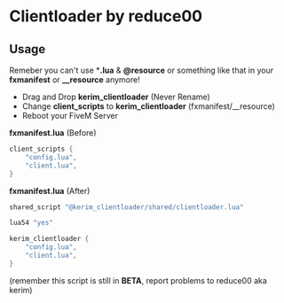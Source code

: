 # Clientloader by reduce00

## Usage
Remeber you can't use ***.lua** & **@resource** or something like that in your **fxmanifest** or 
**__resource** anymore!
- Drag and Drop **kerim_clientloader** (Never Rename)
- Change **client_scripts** to **kerim_clientloader** (fxmanifest/__resource)
- Reboot your FiveM Server


**fxmanifest.lua** (Before)
```LUA
client_scripts {
    "config.lua", 
    "client.lua",
}
```

**fxmanifest.lua** (After)
```LUA
shared_script "@kerim_clientloader/shared/clientloader.lua"

lua54 "yes"

kerim_clientloader {
    "config.lua",
    "client.lua",
}
```

(remember this script is still in **BETA**, report problems to reduce00 aka kerim)
